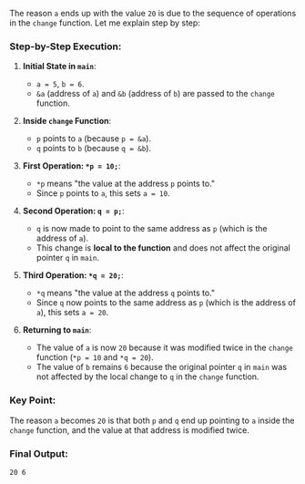 The reason `a` ends up with the value `20` is due to the sequence of operations in the `change` function. Let me explain step by step:

### Step-by-Step Execution:

1. **Initial State in `main`**:
   - `a = 5`, `b = 6`.
   - `&a` (address of `a`) and `&b` (address of `b`) are passed to the `change` function.

2. **Inside `change` Function**:
   - `p` points to `a` (because `p = &a`).
   - `q` points to `b` (because `q = &b`).

3. **First Operation: `*p = 10;`**:
   - `*p` means "the value at the address `p` points to."
   - Since `p` points to `a`, this sets `a = 10`.

4. **Second Operation: `q = p;`**:
   - `q` is now made to point to the same address as `p` (which is the address of `a`).
   - This change is **local to the function** and does not affect the original pointer `q` in `main`.

5. **Third Operation: `*q = 20;`**:
   - `*q` means "the value at the address `q` points to."
   - Since `q` now points to the same address as `p` (which is the address of `a`), this sets `a = 20`.

6. **Returning to `main`**:
   - The value of `a` is now `20` because it was modified twice in the `change` function (`*p = 10` and `*q = 20`).
   - The value of `b` remains `6` because the original pointer `q` in `main` was not affected by the local change to `q` in the `change` function.

### Key Point:
The reason `a` becomes `20` is that both `p` and `q` end up pointing to `a` inside the `change` function, and the value at that address is modified twice.

### Final Output:
```
20 6
```